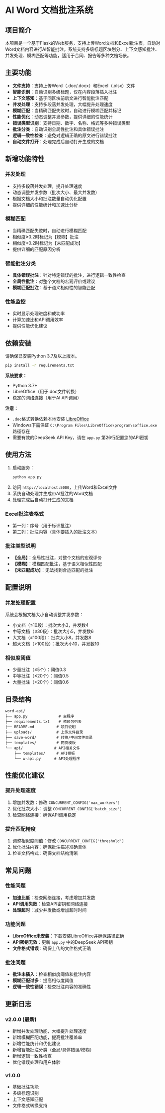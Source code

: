 # AI Word 文档批注系统

## 项目简介
本项目是一个基于Flask的Web服务，支持上传Word文档和Excel批注表，自动对Word文档内容进行AI智能批注。系统支持多级标题区块划分、上下文感知批注、并发处理、模糊匹配等功能，适用于合同、报告等多种文档场景。

## 主要功能
- **文件支持**：支持上传Word（.doc/.docx）和Excel（.xlsx）文件
- **智能识别**：自动识别多级标题，仅在内容段落插入批注
- **上下文感知**：基于同区块前后文进行智能批注匹配
- **并发处理**：支持多段落并发处理，大幅提升处理速度
- **模糊匹配**：当精确匹配失败时，自动进行模糊匹配并标记
- **性能优化**：动态调整并发参数，提供详细的性能统计
- **错误类型识别**：支持日期、数字、名称、格式等多种错误类型
- **批注分类**：自动识别全局性批注和具体错误批注
- **逻辑一致性检查**：避免对逻辑正确的原文进行错误批注
- **自动文件打开**：处理完成后自动打开生成的文档

## 新增功能特性

### 并发处理
- 支持多段落并发处理，提升处理速度
- 动态调整并发参数（批次大小、最大并发数）
- 根据文档大小和批注数量自动优化配置
- 提供详细的性能统计和加速比分析

### 模糊匹配
- 当精确匹配失败时，自动进行模糊匹配
- 相似度≥0.2时标记为【模糊】批注
- 相似度<0.2时标记为【未匹配成功】
- 提供详细的匹配原因分析

### 智能批注分类
- **具体错误批注**：针对特定错误的批注，进行逻辑一致性检查
- **全局性批注**：对整个文档的宏观评价或建议
- **模糊匹配批注**：基于语义相似性的智能匹配

### 性能监控
- 实时显示处理进度和成功率
- 计算加速比和API调用效率
- 提供性能优化建议

## 依赖安装
请确保已安装Python 3.7及以上版本。

```bash
pip install -r requirements.txt
```

**系统要求：**
- Python 3.7+
- LibreOffice（用于.doc文件转换）
- 稳定的网络连接（用于AI API调用）

**注意：**
- `.doc`格式转换依赖本地安装 [LibreOffice](https://www.libreoffice.org/)
- Windows下需保证 `C:\Program Files\LibreOffice\program\soffice.exe` 路径存在
- 需要有效的DeepSeek API Key，请在 `app.py` 第26行配置您的API密钥

## 使用方法
1. 启动服务：
   ```bash
   python app.py
   ```
2. 访问 `http://localhost:5000`，上传Word和Excel文件
3. 系统自动处理并生成带AI批注的Word文档
4. 处理完成后自动打开生成的文档

### Excel批注表格式
- 第一列：序号（用于标识批注）
- 第二列：批注内容（具体要插入的批注文本）

### 批注类型说明
- **【全局】**：全局性批注，对整个文档的宏观评价
- **【模糊】**：模糊匹配批注，基于语义相似性匹配
- **【未匹配成功】**：无法找到合适匹配的批注

## 配置说明

### 并发处理配置
系统会根据文档大小自动调整并发参数：
- 小文档（≤10段）：批次大小3，并发数4
- 中等文档（≤30段）：批次大小5，并发数6
- 大文档（≤100段）：批次大小8，并发数8
- 超大文档（>100段）：批次大小10，并发数10

### 相似度阈值
- 少量批注（≤5个）：阈值0.3
- 中等批注（≤20个）：阈值0.5
- 大量批注（>20个）：阈值0.6

## 目录结构
```
word-api/
├── app.py              # 主程序
├── requirements.txt    # 依赖包列表
├── README.md          # 项目说明
├── uploads/           # 上传文件目录
├── save-word/         # 转换/中间文件目录
├── templates/         # 网页模板
└── api/              # API相关文件
    ├── templates/     # API模板
    └── w-api.py      # API处理程序
```

## 性能优化建议

### 提升处理速度
1. 增加并发数：修改 `CONCURRENT_CONFIG['max_workers']`
2. 优化批次大小：调整 `CONCURRENT_CONFIG['batch_size']`
3. 检查网络连接：确保API调用稳定

### 提升匹配精度
1. 调整相似度阈值：修改 `CONCURRENT_CONFIG['threshold']`
2. 优化批注内容：确保批注描述准确具体
3. 检查文档格式：确保文档结构清晰

## 常见问题

### 性能问题
- **加速比低**：检查网络连接，考虑增加并发数
- **API调用失败**：检查API密钥和网络连接
- **处理超时**：减少并发数或增加超时时间

### 功能问题
- **LibreOffice未安装**：下载安装LibreOffice并确保路径正确
- **API密钥无效**：更新 `app.py` 中的DeepSeek API密钥
- **文件格式错误**：确保上传的文件格式正确

### 批注问题
- **批注未插入**：检查相似度阈值和批注内容
- **模糊匹配过多**：提高相似度阈值
- **逻辑一致性错误**：检查批注内容的准确性

## 更新日志

### v2.0.0 (最新)
- 新增并发处理功能，大幅提升处理速度
- 新增模糊匹配功能，提高批注覆盖率
- 新增性能统计和优化建议
- 新增智能批注分类（全局/具体错误/模糊）
- 新增逻辑一致性检查
- 优化错误处理和用户体验

### v1.0.0
- 基础批注功能
- 多级标题识别
- 上下文感知匹配
- 文件格式转换支持
